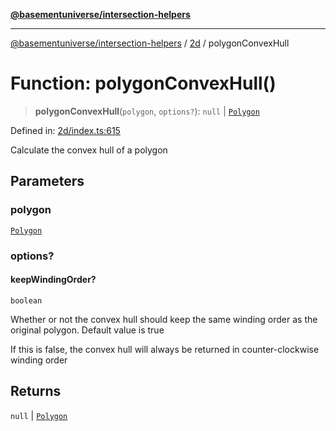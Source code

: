 [**@basementuniverse/intersection-helpers**](../../README.md)

***

[@basementuniverse/intersection-helpers](../../README.md) / [2d](../README.md) / polygonConvexHull

# Function: polygonConvexHull()

> **polygonConvexHull**(`polygon`, `options?`): `null` \| [`Polygon`](../types/type-aliases/Polygon.md)

Defined in: [2d/index.ts:615](https://github.com/basementuniverse/intersection-helpers/blob/3a364a58f0714fe52065b40529091d774e3a1a50/src/2d/index.ts#L615)

Calculate the convex hull of a polygon

## Parameters

### polygon

[`Polygon`](../types/type-aliases/Polygon.md)

### options?

#### keepWindingOrder?

`boolean`

Whether or not the convex hull should keep the same winding order as the
original polygon. Default value is true

If this is false, the convex hull will always be returned in
counter-clockwise winding order

## Returns

`null` \| [`Polygon`](../types/type-aliases/Polygon.md)
